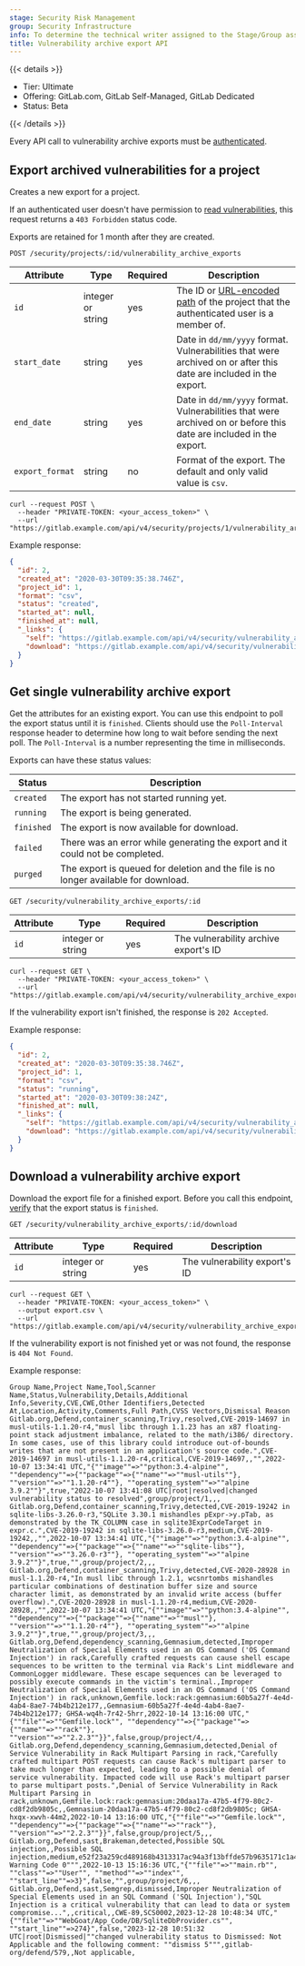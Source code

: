 ```yaml
---
stage: Security Risk Management
group: Security Infrastructure
info: To determine the technical writer assigned to the Stage/Group associated with this page, see https://handbook.gitlab.com/handbook/product/ux/technical-writing/#assignments
title: Vulnerability archive export API
---
```


{{< details >}}

- Tier: Ultimate
- Offering: GitLab.com, GitLab Self-Managed, GitLab Dedicated
- Status: Beta

{{< /details >}}

Every API call to vulnerability archive exports must be [authenticated](rest/authentication.md).

## Export archived vulnerabilities for a project

Creates a new export for a project.

If an authenticated user doesn't have permission to
[read vulnerabilities](../user/permissions.md#project-members-permissions),
this request returns a `403 Forbidden` status code.

Exports are retained for 1 month after they are created.

```plaintext
POST /security/projects/:id/vulnerability_archive_exports
```

| Attribute       | Type              | Required | Description                                                                                                               |
|-----------------|-------------------|----------|---------------------------------------------------------------------------------------------------------------------------|
| `id`            | integer or string | yes      | The ID or [URL-encoded path](rest/_index.md#namespaced-paths) of the project that the authenticated user is a member of.  |
| `start_date`    | string            | yes      | Date in `dd/mm/yyyy` format. Vulnerabilities that were archived on or after this date are included in the export.         |
| `end_date`      | string            | yes      | Date in `dd/mm/yyyy` format. Vulnerabilities that were archived on or before this date are included in the export.        |
| `export_format` | string            | no       | Format of the export. The default and only valid value is `csv`.                                                          |

```shell
curl --request POST \
  --header "PRIVATE-TOKEN: <your_access_token>" \
  --url "https://gitlab.example.com/api/v4/security/projects/1/vulnerability_archive_exports"
```

Example response:

```json
{
  "id": 2,
  "created_at": "2020-03-30T09:35:38.746Z",
  "project_id": 1,
  "format": "csv",
  "status": "created",
  "started_at": null,
  "finished_at": null,
  "_links": {
    "self": "https://gitlab.example.com/api/v4/security/vulnerability_archive_exports/2",
    "download": "https://gitlab.example.com/api/v4/security/vulnerability_archive_exports/2/download"
  }
}
```

## Get single vulnerability archive export

Get the attributes for an existing export.
You can use this endpoint to poll the export status until it is `finished`.
Clients should use the `Poll-Interval` response header to determine how long
to wait before sending the next poll.
The `Poll-Interval` is a number representing the time in milliseconds.

Exports can have these status values:

| Status     | Description                                                                         |
| ---------- | ----------------------------------------------------------------------------------- |
| `created`  | The export has not started running yet.                                             |
| `running`  | The export is being generated.                                                      |
| `finished` | The export is now available for download.                                           |
| `failed`   | There was an error while generating the export and it could not be completed.       |
| `purged`   | The export is queued for deletion and the file is no longer available for download. |

```plaintext
GET /security/vulnerability_archive_exports/:id
```

| Attribute | Type | Required | Description |
| --------- | ---- | -------- | ----------- |
| `id` | integer or string | yes | The vulnerability archive export's ID |

```shell
curl --request GET \
  --header "PRIVATE-TOKEN: <your_access_token>" \
  --url "https://gitlab.example.com/api/v4/security/vulnerability_archive_exports/2"
```

If the vulnerability export isn't finished, the response is `202 Accepted`.

Example response:

```json
{
  "id": 2,
  "created_at": "2020-03-30T09:35:38.746Z",
  "project_id": 1,
  "format": "csv",
  "status": "running",
  "started_at": "2020-03-30T09:38:24Z",
  "finished_at": null,
  "_links": {
    "self": "https://gitlab.example.com/api/v4/security/vulnerability_archive_exports/2",
    "download": "https://gitlab.example.com/api/v4/security/vulnerability_archive_exports/2/download"
  }
}
```

## Download a vulnerability archive export

Download the export file for a finished export.
Before you call this endpoint, [verify](#get-single-vulnerability-archive-export) that the export status is `finished`.

```plaintext
GET /security/vulnerability_archive_exports/:id/download
```

| Attribute | Type | Required | Description |
| --------- | ---- | -------- | ----------- |
| `id` | integer or string | yes | The vulnerability export's ID |

```shell
curl --request GET \
  --header "PRIVATE-TOKEN: <your_access_token>" \
  --output export.csv \
  --url "https://gitlab.example.com/api/v4/security/vulnerability_archive_exports/2/download"
```

If the vulnerability export is not finished yet or was not found, the response is `404 Not Found`.

Example response:

```plaintext
Group Name,Project Name,Tool,Scanner Name,Status,Vulnerability,Details,Additional Info,Severity,CVE,CWE,Other Identifiers,Detected At,Location,Activity,Comments,Full Path,CVSS Vectors,Dismissal Reason
Gitlab.org,Defend,container_scanning,Trivy,resolved,CVE-2019-14697 in musl-utils-1.1.20-r4,"musl libc through 1.1.23 has an x87 floating-point stack adjustment imbalance, related to the math/i386/ directory. In some cases, use of this library could introduce out-of-bounds writes that are not present in an application's source code.",CVE-2019-14697 in musl-utils-1.1.20-r4,critical,CVE-2019-14697,,"",2022-10-07 13:34:41 UTC,"{""image""=>""python:3.4-alpine"", ""dependency""=>{""package""=>{""name""=>""musl-utils""}, ""version""=>""1.1.20-r4""}, ""operating_system""=>""alpine 3.9.2""}",true,"2022-10-07 13:41:08 UTC|root|resolved|changed vulnerability status to resolved",group/project/1,,,
Gitlab.org,Defend,container_scanning,Trivy,detected,CVE-2019-19242 in sqlite-libs-3.26.0-r3,"SQLite 3.30.1 mishandles pExpr->y.pTab, as demonstrated by the TK_COLUMN case in sqlite3ExprCodeTarget in expr.c.",CVE-2019-19242 in sqlite-libs-3.26.0-r3,medium,CVE-2019-19242,,"",2022-10-07 13:34:41 UTC,"{""image""=>""python:3.4-alpine"", ""dependency""=>{""package""=>{""name""=>""sqlite-libs""}, ""version""=>""3.26.0-r3""}, ""operating_system""=>""alpine 3.9.2""}",true,"",group/project/2,,,
Gitlab.org,Defend,container_scanning,Trivy,detected,CVE-2020-28928 in musl-1.1.20-r4,"In musl libc through 1.2.1, wcsnrtombs mishandles particular combinations of destination buffer size and source character limit, as demonstrated by an invalid write access (buffer overflow).",CVE-2020-28928 in musl-1.1.20-r4,medium,CVE-2020-28928,,"",2022-10-07 13:34:41 UTC,"{""image""=>""python:3.4-alpine"", ""dependency""=>{""package""=>{""name""=>""musl""}, ""version""=>""1.1.20-r4""}, ""operating_system""=>""alpine 3.9.2""}",true,"",group/project/3,,,
Gitlab.org,Defend,dependency_scanning,Gemnasium,detected,Improper Neutralization of Special Elements used in an OS Command ('OS Command Injection') in rack,Carefully crafted requests can cause shell escape sequences to be written to the terminal via Rack's Lint middleware and CommonLogger middleware. These escape sequences can be leveraged to possibly execute commands in the victim's terminal.,Improper Neutralization of Special Elements used in an OS Command ('OS Command Injection') in rack,unknown,Gemfile.lock:rack:gemnasium:60b5a27f-4e4d-4ab4-8ae7-74b4b212e177,,Gemnasium-60b5a27f-4e4d-4ab4-8ae7-74b4b212e177; GHSA-wq4h-7r42-5hrr,2022-10-14 13:16:00 UTC,"{""file""=>""Gemfile.lock"", ""dependency""=>{""package""=>{""name""=>""rack""}, ""version""=>""2.2.3""}}",false,group/project/4,,,
Gitlab.org,Defend,dependency_scanning,Gemnasium,detected,Denial of Service Vulnerability in Rack Multipart Parsing in rack,"Carefully crafted multipart POST requests can cause Rack's multipart parser to take much longer than expected, leading to a possible denial of service vulnerability. Impacted code will use Rack's multipart parser to parse multipart posts.",Denial of Service Vulnerability in Rack Multipart Parsing in rack,unknown,Gemfile.lock:rack:gemnasium:20daa17a-47b5-4f79-80c2-cd8f2db9805c,,Gemnasium-20daa17a-47b5-4f79-80c2-cd8f2db9805c; GHSA-hxqx-xwvh-44m2,2022-10-14 13:16:00 UTC,"{""file""=>""Gemfile.lock"", ""dependency""=>{""package""=>{""name""=>""rack""}, ""version""=>""2.2.3""}}",false,group/project/5,,,
Gitlab.org,Defend,sast,Brakeman,detected,Possible SQL injection,,Possible SQL injection,medium,e52f23a259cd489168b4313317ac94a3f13bffde57b9635171c1a44a9f329e9a,,"""Brakeman Warning Code 0""",2022-10-13 15:16:36 UTC,"{""file""=>""main.rb"", ""class""=>""User"", ""method""=>""index"", ""start_line""=>3}",false,"",group/project/6,,,
Gitlab.org,Defend,sast,Semgrep,dismissed,Improper Neutralization of Special Elements used in an SQL Command ('SQL Injection'),"SQL Injection is a critical vulnerability that can lead to data or system compromise...",,critical,,CWE-89,SCS0002,2023-12-28 10:48:34 UTC,"{""file""=>""WebGoat/App_Code/DB/SqliteDbProvider.cs"", ""start_line""=>274}",false,"2023-12-28 10:51:32 UTC|root|Dismissed|""changed vulnerability status to Dismissed: Not Applicable and the following comment: ""dismiss 5""",gitlab-org/defend/579,,Not applicable,
```

